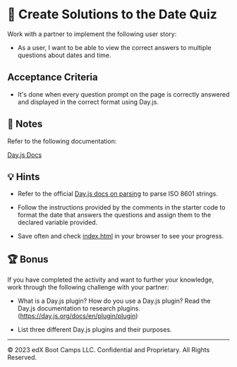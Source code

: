 # 📖 Create Solutions to the Date Quiz

Work with a partner to implement the following user story:

- As a user, I want to be able to view the correct answers to multiple questions about dates and time.

## Acceptance Criteria

- It's done when every question prompt on the page is correctly answered and displayed in the correct format using Day.js.

## 📝 Notes

Refer to the following documentation:

[Day.js Docs](https://day.js.org/docs/en/display/format)

## 💡 Hints

- Refer to the official [Day.js docs on parsing](https://day.js.org/docs/en/parse/string) to parse ISO 8601 strings.

- Follow the instructions provided by the comments in the starter code to format the date that answers the questions and assign them to the declared variable provided.

- Save often and check [index.html](Unsolved/index.html) in your browser to see your progress.

## 🏆 Bonus

If you have completed the activity and want to further your knowledge, work through the following challenge with your partner:

- What is a Day.js plugin? How do you use a Day.js plugin? Read the Day.js documentation to research plugins. (<https://day.js.org/docs/en/plugin/plugin>)

- List three different Day.js plugins and their purposes.

---

© 2023 edX Boot Camps LLC. Confidential and Proprietary. All Rights Reserved.
